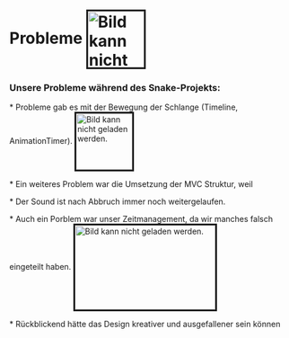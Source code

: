 <h1>Probleme
<img src="https://cdn-icons-png.flaticon.com/512/150/150409.png" height="100" width="100" alt="Bild kann nicht geladen werden." border="3" align="center"></h1>

<h3> Unsere Probleme während des Snake-Projekts:</h3>




<p> * Probleme gab es mit der Bewegung der Schlange (Timeline, AnimationTimer).   <img src="https://rembound.com/files/creating-a-snake-game-tutorial-with-html5/snake.png" height="100" width="100" alt="Bild kann nicht geladen werden." border="3" align="center">
</p> 
<p> * Ein weiteres Problem war die Umsetzung der MVC Struktur, weil </P>
<p> * Der Sound ist nach Abbruch immer noch weitergelaufen.</p> 
<p> * Auch ein Porblem war unser Zeitmanagement, da wir manches falsch eingeteilt haben.    <img src="https://banner2.cleanpng.com/20180615/sfi/kisspng-symbol-logo-computer-icons-time-cargo-hook-5b235691dd7733.5545516115290425779071.jpg" height="150" width="250" alt="Bild kann nicht geladen werden." border="3" align="center"></p> 
<p> * Rückblickend hätte das Design kreativer und ausgefallener sein können </p> 

